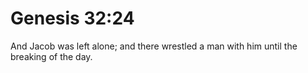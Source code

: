 # Genesis 32:24

And Jacob was left alone; and there wrestled a man with him until the breaking of the day.